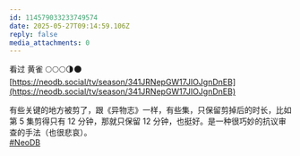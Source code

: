 ```yaml
---
id: 114579033233749574
date: 2025-05-27T09:14:59.106Z
reply: false
media_attachments: 0
---
```


看过 黄雀 🌕🌕🌕🌗🌑   
[https://neodb.social/tv/season/341JRNepGW17JIOJgnDnEB](https://neodb.social/tv/season/341JRNepGW17JIOJgnDnEB)

有些关键的地方被剪了，跟《异物志》一样，有些集，只保留剪掉后的时长，比如第 5 集剪得只有 12 分钟，那就只保留 12 分钟，也挺好。是一种很巧妙的抗议审查的手法（也很悲哀）。  
[#NeoDB](https://e5n.cc/tags/NeoDB)

